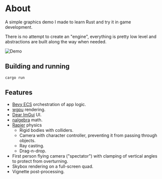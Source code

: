 # About

A simple graphics demo I made to learn Rust and try it in game development.

There is no attempt to create an "engine", everything is pretty low level and abstractions are built
along the way when needed.

![Demo](/demo.gif?raw=true)

## Building and running

```
cargo run
```

## Features

- [Bevy ECS](https://crates.io/crates/bevy_ecs) orchestration of app logic.
- [wgpu](https://github.com/gfx-rs/wgpu) rendering.
- [Dear ImGui](https://github.com/yatekii/imgui-wgpu-rs) UI.
- [nalgebra](https://github.com/dimforge/nalgebra) math.
- [Rapier](https://rapier.rs) physics
  - Rigid bodies with colliders.
  - Camera with character controller, preventing it from passing through objects.
  - Ray casting.
  - Drag-n-drop.
- First person flying camera ("spectator") with clamping of vertical angles to protect from overturning.
- Skybox rendering on a full-screen quad.
- Vignette post-processing.

